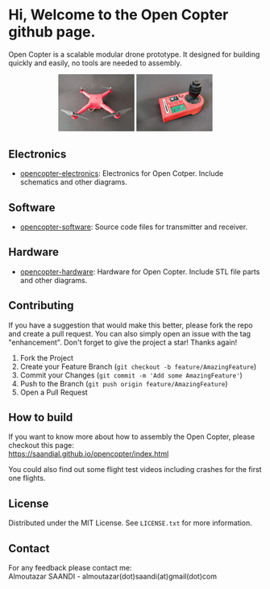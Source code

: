 
# Hi, Welcome to the Open Copter github page.<br>

Open Copter is a scalable modular drone prototype. It designed for building quickly and easily, no tools are needed to assembly.
<br>

<div align="center">
    <img src="src/images/opencopter.png" alt="Logo" width="30%">
    <img src="src/images/remote.png" alt="Logo" width="30%">
</div>

## Electronics

- [opencopter-electronics](https://github.com/saandial/Open-Copter/tree/main/electronics): Electronics for Open Cotper. Include schematics and other diagrams.

## Software

- [opencopter-software](https://github.com/saandial/Open-Copter/tree/main/software): Source code files for transmitter and receiver.

## Hardware

- [opencopter-hardware](https://github.com/saandial/Open-Copter/tree/main/hardware): Hardware for Open Copter. Include STL file parts and other diagrams.

## Contributing

If you have a suggestion that would make this better, please fork the repo and create a pull request. You can also simply open an issue with the tag "enhancement".
Don't forget to give the project a star! Thanks again!

1. Fork the Project
2. Create your Feature Branch (`git checkout -b feature/AmazingFeature`)
3. Commit your Changes (`git commit -m 'Add some AmazingFeature'`)
4. Push to the Branch (`git push origin feature/AmazingFeature`)
5. Open a Pull Request

## How to build

If you want to know more about how to assembly the Open Copter, please checkout this page: <br>
https://saandial.github.io/opencopter/index.html

You could also find out some flight test videos including crashes for the first one flights.

## License

Distributed under the MIT License. See `LICENSE.txt` for more information.

## Contact

For any feedback please contact me: <br>
Almoutazar SAANDI - almoutazar(dot)saandi(at)gmail(dot)com

